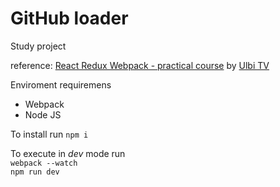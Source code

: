 # GitHub loader

Study project

reference: [React Redux Webpack - practical course](https://youtube.com/playlist?list=PL6DxKON1uLOHTgN679Es1vkCS911i9HJX) by [Ulbi TV](https://www.youtube.com/channel/UCDzGdB9TTgFm8jRXn1tBdoA)

Enviroment requiremens

-   Webpack
-   Node JS

To install run
`npm i`

To execute in *dev* mode run  
`webpack --watch`  
`npm run dev`
